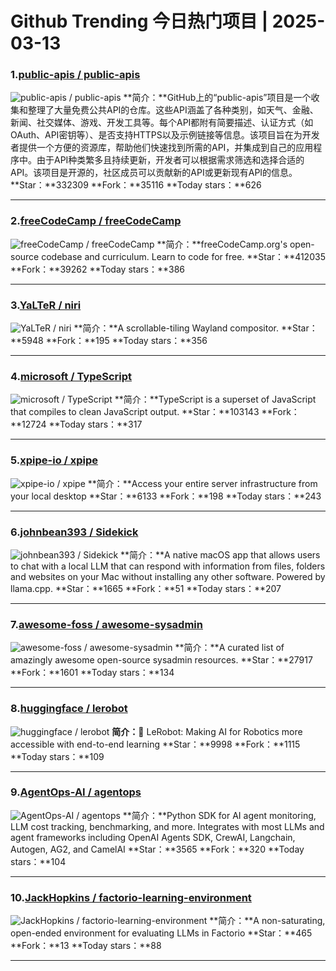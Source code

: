 # Github Trending 今日热门项目 | 2025-03-13
### 1.[public-apis / public-apis](https://github.com/public-apis/public-apis)

![public-apis / public-apis](https://repository-images.githubusercontent.com/54346799/e5ee272c-dfe1-40e5-b66b-b0a36e815254)
**简介：**GitHub上的“public-apis”项目是一个收集和整理了大量免费公共API的仓库。这些API涵盖了各种类别，如天气、金融、新闻、社交媒体、游戏、开发工具等。每个API都附有简要描述、认证方式（如OAuth、API密钥等）、是否支持HTTPS以及示例链接等信息。该项目旨在为开发者提供一个方便的资源库，帮助他们快速找到所需的API，并集成到自己的应用程序中。由于API种类繁多且持续更新，开发者可以根据需求筛选和选择合适的API。该项目是开源的，社区成员可以贡献新的API或更新现有API的信息。
**Star：**332309
**Fork：**35116
**Today stars：**626

---

### 2.[freeCodeCamp / freeCodeCamp](https://github.com/freeCodeCamp/freeCodeCamp)

![freeCodeCamp / freeCodeCamp](https://opengraph.githubassets.com/4ddd5c66ace2d088a5db17f4be183e93c1b5062b95a8c963a37fd3a1ccd68b97/freeCodeCamp/freeCodeCamp)
**简介：**freeCodeCamp.org's open-source codebase and curriculum. Learn to code for free.
**Star：**412035
**Fork：**39262
**Today stars：**386

---

### 3.[YaLTeR / niri](https://github.com/YaLTeR/niri)

![YaLTeR / niri](https://opengraph.githubassets.com/7848e3f4902ab20915871afecf482c8c1f7c949196840d1c375e696de76af44e/YaLTeR/niri)
**简介：**A scrollable-tiling Wayland compositor.
**Star：**5948
**Fork：**195
**Today stars：**356

---

### 4.[microsoft / TypeScript](https://github.com/microsoft/TypeScript)

![microsoft / TypeScript](https://opengraph.githubassets.com/24ecc26842c99227883fe5bff7af974e0a169eb6bc7bab36a66cc9a270301e9f/microsoft/TypeScript)
**简介：**TypeScript is a superset of JavaScript that compiles to clean JavaScript output.
**Star：**103143
**Fork：**12724
**Today stars：**317

---

### 5.[xpipe-io / xpipe](https://github.com/xpipe-io/xpipe)

![xpipe-io / xpipe](https://repository-images.githubusercontent.com/593867048/9ca24c7f-d2bf-40e8-99d5-8cd4846c3558)
**简介：**Access your entire server infrastructure from your local desktop
**Star：**6133
**Fork：**198
**Today stars：**243

---

### 6.[johnbean393 / Sidekick](https://github.com/johnbean393/Sidekick)

![johnbean393 / Sidekick](https://repository-images.githubusercontent.com/869881190/ef76a1af-75ec-4b3b-9654-70112192eb01)
**简介：**A native macOS app that allows users to chat with a local LLM that can respond with information from files, folders and websites on your Mac without installing any other software. Powered by llama.cpp.
**Star：**1665
**Fork：**51
**Today stars：**207

---

### 7.[awesome-foss / awesome-sysadmin](https://github.com/awesome-foss/awesome-sysadmin)

![awesome-foss / awesome-sysadmin](https://opengraph.githubassets.com/9bd9f7efc3cd6a055f8e58d860846608eac2f96624c8b28228d9e340cc79bd8a/awesome-foss/awesome-sysadmin)
**简介：**A curated list of amazingly awesome open-source sysadmin resources.
**Star：**27917
**Fork：**1601
**Today stars：**134

---

### 8.[huggingface / lerobot](https://github.com/huggingface/lerobot)

![huggingface / lerobot](https://opengraph.githubassets.com/6f3a8bdba93fc22aa4471d528d5ac8c24eee2f08dc6d12509c6282e819bdddf8/huggingface/lerobot)
**简介：**🤗 LeRobot: Making AI for Robotics more accessible with end-to-end learning
**Star：**9998
**Fork：**1115
**Today stars：**109

---

### 9.[AgentOps-AI / agentops](https://github.com/AgentOps-AI/agentops)

![AgentOps-AI / agentops](https://opengraph.githubassets.com/ec020476130d7493ea52d32a18fcadedf8e8cd84e9b085e62010ea7bf305da1e/AgentOps-AI/agentops)
**简介：**Python SDK for AI agent monitoring, LLM cost tracking, benchmarking, and more. Integrates with most LLMs and agent frameworks including OpenAI Agents SDK, CrewAI, Langchain, Autogen, AG2, and CamelAI
**Star：**3565
**Fork：**320
**Today stars：**104

---

### 10.[JackHopkins / factorio-learning-environment](https://github.com/JackHopkins/factorio-learning-environment)

![JackHopkins / factorio-learning-environment](https://opengraph.githubassets.com/1debc662caa943a04e68bbb0a4162a490cc0901afadecca4bc793d5b751720e9/JackHopkins/factorio-learning-environment)
**简介：**A non-saturating, open-ended environment for evaluating LLMs in Factorio
**Star：**465
**Fork：**13
**Today stars：**88

---

